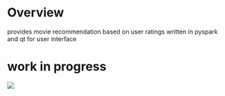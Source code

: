 # Overview
provides movie recommendation based on user ratings written in pyspark and qt for user interface

# work in progress

<img src = http://g.recordit.co/vIk2pMKdF5.gif>

